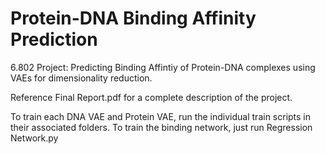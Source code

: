 # Protein-DNA Binding Affinity Prediction
 6.802 Project: Predicting Binding Affintiy of Protein-DNA complexes using VAEs for dimensionality reduction.

Reference Final Report.pdf for a complete description of the project.

To train each DNA VAE and Protein VAE, run the individual train scripts in their associated folders. To train the binding network, just run Regression Network.py
